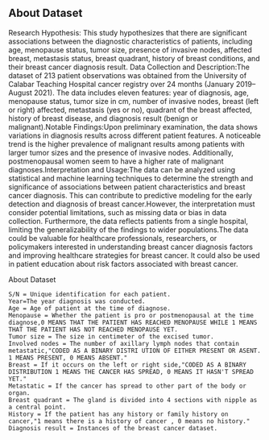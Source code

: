 ## About Dataset

Research Hypothesis: This study hypothesizes that there are significant associations between the diagnostic characteristics of patients, including age, menopause status, tumor size, presence of invasive nodes, affected breast, metastasis status, breast quadrant, history of breast conditions, and their breast cancer diagnosis result. Data Collection and Description:The dataset of 213 patient observations was obtained from the University of Calabar Teaching Hospital cancer registry over 24 months (January 2019–August 2021). The data includes eleven features: year of diagnosis, age, menopause status, tumor size in cm, number of invasive nodes, breast (left or right) affected, metastasis (yes or no), quadrant of the breast affected, history of breast disease, and diagnosis result (benign or malignant).Notable Findings:Upon preliminary examination, the data shows variations in diagnosis results across different patient features. A noticeable trend is the higher prevalence of malignant results among patients with larger tumor sizes and the presence of invasive nodes. Additionally, postmenopausal women seem to have a higher rate of malignant diagnoses.Interpretation and Usage:The data can be analyzed using statistical and machine learning techniques to determine the strength and significance of associations between patient characteristics and breast cancer diagnosis. This can contribute to predictive modeling for the early detection and diagnosis of breast cancer.However, the interpretation must consider potential limitations, such as missing data or bias in data collection. Furthermore, the data reflects patients from a single hospital, limiting the generalizability of the findings to wider populations.The data could be valuable for healthcare professionals, researchers, or policymakers interested in understanding breast cancer diagnosis factors and improving healthcare strategies for breast cancer. It could also be used in patient education about risk factors associated with breast cancer.

About Dataset

    S/N = Unique identification for each patient.
    Year=The year diagnosis was conducted.
    Age = Age of patient at the time of diagnose.
    Menopause = Whether the patient is pro or postmenopausal at the time diagnose,0 MEANS THAT THE PATIENT HAS REACHED MENOPAUSE WHILE 1 MEANS THAT THE PATIENT HAS NOT REACHED MENOPAUSE YET.
    Tumor size = The size in centimeter of the excised tumor.
    Involved nodes = The number of axillary lymph nodes that contain metastatic,"CODED AS A BINARY DISTRI UTION OF EITHER PRESENT OR ASENT. 1 MEANS PRESENT, 0 MEANS ABSENT."
    Breast = If it occurs on the left or right side,"CODED AS A BINARY DISTRIBUTION 1 MEANS THE CANCER HAS SPREAD, 0 MEANS IT HASN'T SPREAD YET."
    Metastatic = If the cancer has spread to other part of the body or organ.
    Breast quadrant = The gland is divided into 4 sections with nipple as a central point.
    History = If the patient has any history or family history on cancer,"1 means there is a history of cancer , 0 means no history."
    Diagnosis result = Instances of the breast cancer dataset.
